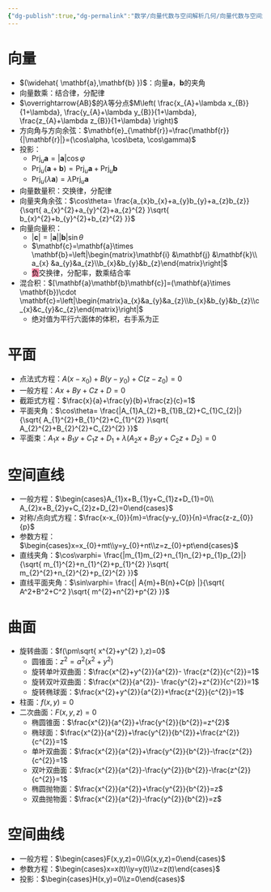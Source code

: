 ```yaml
---
{"dg-publish":true,"dg-permalink":"数学/向量代数与空间解析几何/向量代数与空间解析几何","permalink":"/数学/向量代数与空间解析几何/向量代数与空间解析几何/","dgHomeLink":true,"dgPassFrontmatter":false}
---
```



# 向量
- $(\widehat{ \mathbf{a},\mathbf{b} })$：向量$\mathbf{a}$，$\mathbf{b}$的夹角
- 向量数乘：结合律，分配律
- $\overrightarrow{AB}$的$\lambda$等分点$M\left( \frac{x_{A}+\lambda x_{B}}{1+\lambda}, \frac{y_{A}+\lambda y_{B}}{1+\lambda}, \frac{z_{A}+\lambda z_{B}}{1+\lambda} \right)$
- 方向角与方向余弦：$\mathbf{e}_{\mathbf{r}}=\frac{\mathbf{r}}{|\mathbf{r}|}=(\cos\alpha, \cos\beta, \cos\gamma)$
- 投影：
	- $\mathrm{Prj}_{u}\mathbf{a}=|\mathbf{a}|\cos\varphi$
	- $\mathrm{Prj}_{u}(\mathbf{a}+\mathbf{b})=\mathrm{Prj}_{u}\mathbf{a}+\mathrm{Prj}_{u}\mathbf{b}$
	- $\mathrm{Prj}_{u}(\lambda \mathbf{a})=\lambda \mathrm{Prj}_{u}\mathbf{a}$
- 向量数量积：交换律，分配律
- 向量夹角余弦：$\cos\theta= \frac{a_{x}b_{x}+a_{y}b_{y}+a_{z}b_{z}}{\sqrt{ a_{x}^{2}+a_{y}^{2}+a_{z}^{2} }\sqrt{ b_{x}^{2}+b_{y}^{2}+b_{z}^{2} }}$
- 向量向量积：
	- $|\mathbf{c}|=|\mathbf{a}| |\mathbf{b}|\sin\theta$
	- $\mathbf{c}=\mathbf{a}\times \mathbf{b}=\left|\begin{matrix}\mathbf{i} &\mathbf{j} &\mathbf{k}\\ a_{x} &a_{y}&a_{z}\\b_{x}&b_{y}&b_{z}\end{matrix}\right|$
	- <mark style="background: #FF5582A6;">负</mark>交换律，分配率，数乘结合率
- 混合积：$[\mathbf{a}\mathbf{b}\mathbf{c}]=(\mathbf{a}\times \mathbf{b})\cdot \mathbf{c}=\left|\begin{matrix}a_{x}&a_{y}&a_{z}\\b_{x}&b_{y}&b_{z}\\c_{x}&c_{y}&c_{z}\end{matrix}\right|$
	- 绝对值为平行六面体的体积，右手系为正

# 平面
- 点法式方程：$A(x-x_{0})+B(y-y_{0})+C(z-z_{0})=0$
- 一般方程：$A x+B y+C z+D=0$
- 截距式方程：$\frac{x}{a}+\frac{y}{b}+\frac{z}{c}=1$
- 平面夹角：$\cos\theta= \frac{|A_{1}A_{2}+B_{1}B_{2}+C_{1}C_{2}|}{\sqrt{ A_{1}^{2}+B_{1}^{2}+C_{1}^{2} }\sqrt{ A_{2}^{2}+B_{2}^{2}+C_{2}^{2} }}$
- 平面束：$A_{1}x+B_{1}y+C_{1}z+D_{1}+\lambda(A_{2}x+B_{2}y+C_{2}z+D_{2})=0$

# 空间直线
- 一般方程：$\begin{cases}A_{1}x+B_{1}y+C_{1}z+D_{1}=0\\ A_{2}x+B_{2}y+C_{2}z+D_{2}=0\end{cases}$
- 对称/点向式方程：$\frac{x-x_{0}}{m}=\frac{y-y_{0}}{n}=\frac{z-z_{0}}{p}$
- 参数方程：$\begin{cases}x=x_{0}+mt\\y=y_{0}+nt\\z=z_{0}+pt\end{cases}$
- 直线夹角：$\cos\varphi= \frac{|m_{1}m_{2}+n_{1}n_{2}+p_{1}p_{2}|}{\sqrt{ m_{1}^{2}+n_{1}^{2}+p_{1}^{2} }\sqrt{ m_{2}^{2}+n_{2}^{2}+p_{2}^{2} }}$
- 直线平面夹角：$\sin\varphi= \frac{| A{m}+B{n}+C{p} |}{\sqrt{ A^2+B^2+C^2 }\sqrt{ m^{2}+n^{2}+p^{2} }}$

# 曲面
- 旋转曲面：$f(\pm\sqrt{ x^{2}+y^{2} },z)=0$
	- 圆锥面：$z^{2}=a^{2}(x^{2}+y^{2})$
	- 旋转单叶双曲面：$\frac{x^{2}+y^{2}}{a^{2}}- \frac{z^{2}}{c^{2}}=1$
	- 旋转双叶双曲面：$\frac{x^{2}}{a^{2}}- \frac{y^{2}+z^{2}}{c^{2}}=1$
	- 旋转椭球面：$\frac{x^{2}+y^{2}}{a^{2}}+\frac{z^{2}}{c^{2}}=1$
- 柱面：$f(x,y)=0$
- 二次曲面：$F(x,y,z)=0$
	- 椭圆锥面：$\frac{x^{2}}{a^{2}}+\frac{y^{2}}{b^{2}}=z^{2}$
	- 椭球面：$\frac{x^{2}}{a^{2}}+\frac{y^{2}}{b^{2}}+\frac{z^{2}}{c^{2}}=1$
	- 单叶双曲面：$\frac{x^{2}}{a^{2}}+\frac{y^{2}}{b^{2}}-\frac{z^{2}}{c^{2}}=1$
	- 双叶双曲面：$\frac{x^{2}}{a^{2}}-\frac{y^{2}}{b^{2}}-\frac{z^{2}}{c^{2}}=1$
	- 椭圆抛物面：$\frac{x^{2}}{a^{2}}+\frac{y^{2}}{b^{2}}=z$
	- 双曲抛物面：$\frac{x^{2}}{a^{2}}-\frac{y^{2}}{b^{2}}=z$

# 空间曲线
- 一般方程：$\begin{cases}F(x,y,z)=0\\G(x,y,z)=0\end{cases}$
- 参数方程：$\begin{cases}x=x(t)\\y=y(t)\\z=z(t)\end{cases}$
- 投影：$\begin{cases}H(x,y)=0\\z=0\end{cases}$
